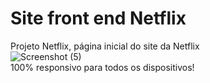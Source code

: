 # Site front end Netflix
Projeto Netflix, página inicial do site da Netflix
<br/>
![Screenshot (5)](https://github.com/micher12/projeto_Netflix/assets/84326814/024d768b-0cb3-4a06-b85a-8bf43ea268c4)
<br/>
100% responsivo para todos os dispositivos!

